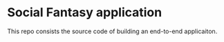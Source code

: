 # Social Fantasy application

This repo consists the source code of building an end-to-end applicaiton.